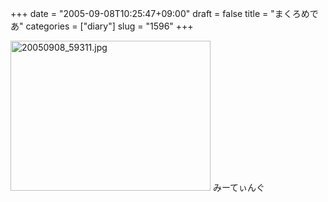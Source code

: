 +++
date = "2005-09-08T10:25:47+09:00"
draft = false
title = "まくろめであ"
categories = ["diary"]
slug = "1596"
+++

<img src="http://ieiriblog.img.jugem.cc/20050908_59311.jpg" class="pict" width="320" height="240" alt="20050908_59311.jpg" />
みーてぃんぐ
